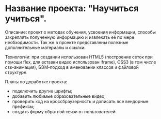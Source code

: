 <h1>Название проекта: "Научиться учиться".</h1>

<p><span>Описание:</span> проект о методах обучения, усвоения информации, способы закреплять полученную информацию и извлекать её по мере необходимости. Так же в проекте представлены полезные дополнительные материалы и ссылки.

<span>Технологии:</span> при создании использован  HTML5 (построение сеток при помощи flex, для вставки видео использован iframe),
                                      CSS3 (в том числе css-анимация),
                                      БЭМ-подход в именовании классов и файловой структуре.

<span>Планы по доработке проекта:</span>
  <ul>
    <li>подключить другие шрифты;</li>
    <li>добавить любимые образовательные видео;</li>
    <li>проверить код на кроссбраузерность и дописать все вендорные префиксы;</li>
    <li>создать форму обратной связи от пользователей.</li>
  </ul>
